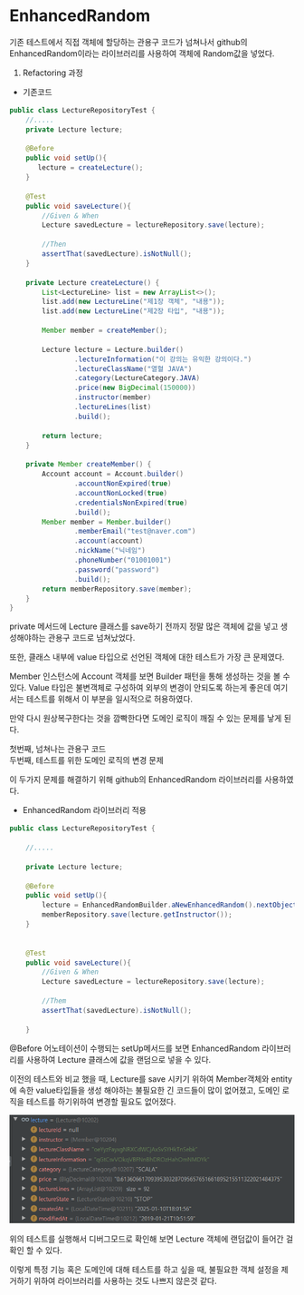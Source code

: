 
# EnhancedRandom


기존 테스트에서 직접 객체에 할당하는 관용구 코드가 넘쳐나서 github의 EnhancedRandom이라는 라이브러리를 사용하여 객체에 Random값을 넣었다.


1. Refactoring 과정
- 기존코드
~~~JAVA
public class LectureRepositoryTest {
    //.....
    private Lecture lecture;

    @Before
    public void setUp(){
       lecture = createLecture();
    }
  
    @Test
    public void saveLecture(){
        //Given & When
        Lecture savedLecture = lectureRepository.save(lecture);

        //Then
        assertThat(savedLecture).isNotNull();
    }

    private Lecture createLecture() {
        List<LectureLine> list = new ArrayList<>();
        list.add(new LectureLine("제1장 객체", "내용"));
        list.add(new LectureLine("제2장 타입", "내용"));

        Member member = createMember();

        Lecture lecture = Lecture.builder()
                .lectureInformation("이 강의는 유익한 강의이다.")
                .lectureClassName("열혈 JAVA")
                .category(LectureCategory.JAVA)
                .price(new BigDecimal(150000))
                .instructor(member)
                .lectureLines(list)
                .build();

        return lecture;
    }

    private Member createMember() {
        Account account = Account.builder()
                .accountNonExpired(true)
                .accountNonLocked(true)
                .credentialsNonExpired(true)
                .build();
        Member member = Member.builder()
                .memberEmail("test@naver.com")
                .account(account)
                .nickName("닉네임")
                .phoneNumber("01001001")
                .password("password")
                .build();
        return memberRepository.save(member);
    }
}
~~~
private 메서드에 Lecture 클래스를 save하기 전까지 정말 많은 객체에 값을 넣고 생성해야하는 관용구 코드로 넘쳐났었다. 

또한, 클래스 내부에 value 타입으로 선언된 객체에 대한 테스트가 가장 큰 문제였다. 

Member 인스턴스에 Account 객체를 보면 Builder 패턴을 통해 생성하는 것을 볼 수 있다. Value 타입은 불변객체로 구성하여 외부의 변경이 안되도록 하는게 좋은데 여기서는 테스트를 위해서 이 부분을 일시적으로 허용하였다. 

만약 다시 원상복구한다는 것을 깜빡한다면 도메인 로직이 깨질 수 있는 문제를 낳게 된다. 

첫번째, 넘쳐나는 관용구 코드   
두번째, 테스트를 위한 도메인 로직의 변경 문제

이 두가지 문제를 해결하기 위해 github의 EnhancedRandom 라이브러리를 사용하였다.

- EnhancedRandom 라이브러리 적용
~~~JAVA
public class LectureRepositoryTest {

    //.....

    private Lecture lecture;

    @Before
    public void setUp(){
        lecture = EnhancedRandomBuilder.aNewEnhancedRandom().nextObject(Lecture.class, "lectureId");
        memberRepository.save(lecture.getInstructor());
    }


    @Test
    public void saveLecture(){
        //Given & When
        Lecture savedLecture = lectureRepository.save(lecture);

        //Them
        assertThat(savedLecture).isNotNull();
    
    }
~~~
@Before 어노테이션이 수행되는 setUp메서드를 보면 EnhancedRandom 라이브러리를 사용하여 Lecture 클래스에 값을 랜덤으로 넣을 수 있다. 

이전의 테스트와 비교 했을 때, Lecture를 save 시키기 위하여 Member객체와 entity에 속한 value타입들을 생성 해야하는 불필요한 긴 코드들이 많이 없어졌고, 도메인 로직을 테스트를 하기위하여 변경할 필요도 없어졌다.


![Debug](/TEST/img/Debug.png)

위의 테스트를 실행해서 디버그모드로 확인해 보면 Lecture 객체에 랜덤값이 들어간 걸 확인 할 수 있다. 

이렇게 특정 기능 혹은 도메인에 대해 테스트를 하고 싶을 때, 불필요한 객체 설정을 제거하기 위하여 라이브러리를 사용하는 것도 나쁘지 않은것 같다. 





